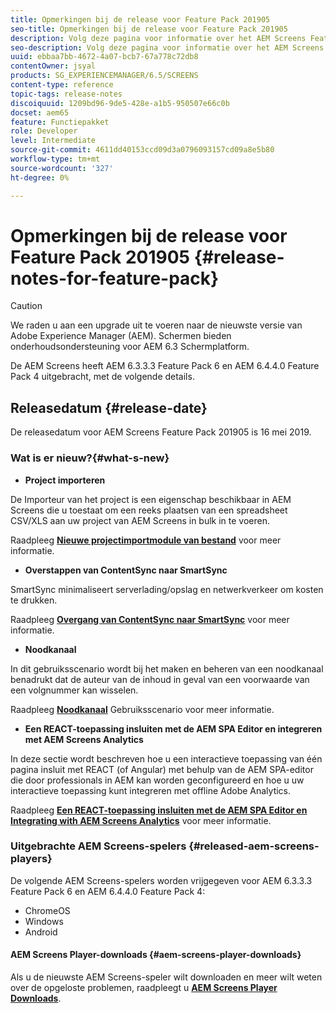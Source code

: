 ```yaml
---
title: Opmerkingen bij de release voor Feature Pack 201905
seo-title: Opmerkingen bij de release voor Feature Pack 201905
description: Volg deze pagina voor informatie over het AEM Screens Feature Pack 201905 dat op 16 mei 2019 is uitgebracht.
seo-description: Volg deze pagina voor informatie over het AEM Screens Feature Pack 201905 dat op 16 mei 2019 is uitgebracht.
uuid: ebbaa7bb-4672-4a07-bcb7-67a778c72db8
contentOwner: jsyal
products: SG_EXPERIENCEMANAGER/6.5/SCREENS
content-type: reference
topic-tags: release-notes
discoiquuid: 1209bd96-9de5-428e-a1b5-950507e66c0b
docset: aem65
feature: Functiepakket
role: Developer
level: Intermediate
source-git-commit: 4611dd40153ccd09d3a0796093157cd09a8e5b80
workflow-type: tm+mt
source-wordcount: '327'
ht-degree: 0%

---
```



# Opmerkingen bij de release voor Feature Pack 201905 {#release-notes-for-feature-pack}

>[!CAUTION]
>
>We raden u aan een upgrade uit te voeren naar de nieuwste versie van Adobe Experience Manager (AEM). Schermen bieden onderhoudsondersteuning voor AEM 6.3 Schermplatform.

De AEM Screens heeft AEM 6.3.3.3 Feature Pack 6 en AEM 6.4.4.0 Feature Pack 4 uitgebracht, met de volgende details.

## Releasedatum {#release-date}

De releasedatum voor AEM Screens Feature Pack 201905 is 16 mei 2019.

### Wat is er nieuw?{#what-s-new}

* **Project importeren**

De Importeur van het project is een eigenschap beschikbaar in AEM Screens die u toestaat om een reeks plaatsen van een spreadsheet CSV/XLS aan uw project van AEM Screens in bulk in te voeren.

Raadpleeg **[Nieuwe projectimportmodule van bestand](project-importer.md)** voor meer informatie.

* **Overstappen van ContentSync naar SmartSync**

SmartSync minimaliseert serverlading/opslag en netwerkverkeer om kosten te drukken.

Raadpleeg **[Overgang van ContentSync naar SmartSync](smartsync.md)** voor meer informatie.

* **Noodkanaal**

In dit gebruiksscenario wordt bij het maken en beheren van een noodkanaal benadrukt dat de auteur van de inhoud in geval van een voorwaarde van een volgnummer kan wisselen.

Raadpleeg **[Noodkanaal](emergency-channel.md)** Gebruiksscenario voor meer informatie.

* **Een REACT-toepassing insluiten met de AEM SPA Editor en integreren met AEM Screens Analytics**

In deze sectie wordt beschreven hoe u een interactieve toepassing van één pagina insluit met REACT (of Angular) met behulp van de AEM SPA-editor die door professionals in AEM kan worden geconfigureerd en hoe u uw interactieve toepassing kunt integreren met offline Adobe Analytics.

Raadpleeg **[Een REACT-toepassing insluiten met de AEM SPA Editor en Integrating with AEM Screens Analytics](embedding-react-app.md)** voor meer informatie.

### Uitgebrachte AEM Screens-spelers {#released-aem-screens-players}

De volgende AEM Screens-spelers worden vrijgegeven voor AEM 6.3.3.3 Feature Pack 6 en AEM 6.4.4.0 Feature Pack 4:

* ChromeOS
* Windows
* Android

#### AEM Screens Player-downloads {#aem-screens-player-downloads}

Als u de nieuwste AEM Screens-speler wilt downloaden en meer wilt weten over de opgeloste problemen, raadpleegt u **[AEM Screens Player Downloads](https://download.macromedia.com/screens/)**.
